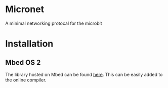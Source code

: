 # Micronet

A minimal networking protocal for the microbit

# Installation

## Mbed OS 2

The library hosted on Mbed can be found [here](https://os.mbed.com/users/scotch101tape/code/micronet/). This can be easily added to the online compiler.
